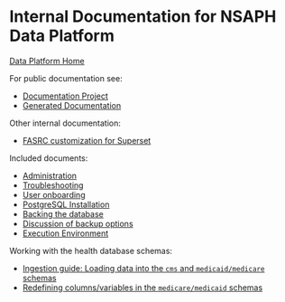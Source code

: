 # Internal Documentation for NSAPH Data Platform
             
[Data Platform Home](https://github.com/NSAPH-Data-Platform)

For public documentation see:
                                    
* [Documentation Project](https://github.com/NSAPH-Data-Platform/nsaph-platform-docs)
* [Generated Documentation](https://nsaph-data-platform.github.io/nsaph-platform-docs/home.html)
                            
Other internal documentation:

* [FASRC customization for Superset](https://gitlab-int.rc.fas.harvard.edu/ops/runbooks/-/blob/main/src/infrastructure/dbs/superset.md)

Included documents:

* [Administration](docs/Administration.md)
* [Troubleshooting](docs/Troubleshooting.md)
* [User onboarding](docs/Onboarding.md)
* [PostgreSQL Installation](docs/postgres.md)
* [Backing the database](docs/BackinUp.md)
* [Discussion of backup options](docs/DatabaseBackupsDiscussion.md)
* [Execution Environment](docs/ExecutionEnv.md)

Working with the health database schemas:
* [Ingestion guide: Loading data into the `cms` and `medicaid/medicare` schemas](docs/cms_ingestion.md)
* [Redefining columns/variables in the `medicare/medicaid` schemas](docs/cols_redefinition.md)
